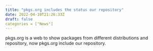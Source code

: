```yaml
---
title: "pkgs.org includes the status our repository"
date: 2022-04-10T21:26:33Z
draft: false
categories = ["News"]
---
```


pkgs.org is a web to show packages from different distributions and repository, now pkgs.org include our repository.
